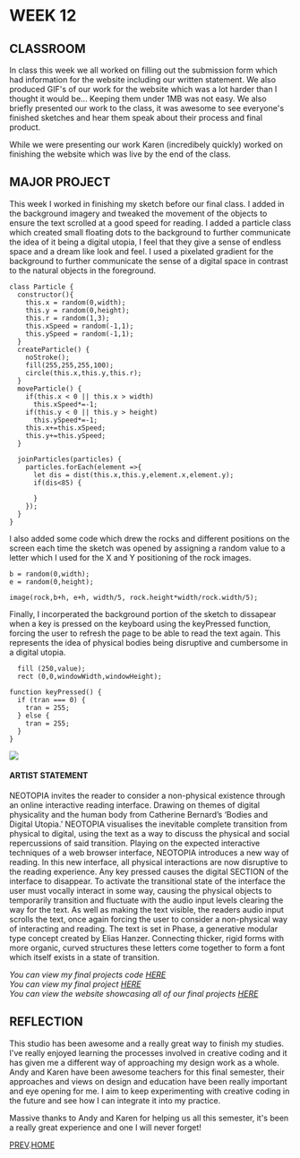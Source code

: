 # WEEK 12

## CLASSROOM
In class this week we all worked on filling out the submission form which had information for the website including our written statement. We also produced GIF's of our work for the website which was a lot harder than I thought it would be... Keeping them under 1MB was not easy. We also briefly presented our work to the class, it was awesome to see everyone's finished sketches and hear them speak about their process and final product.

While we were presenting our work Karen (incredibely quickly) worked on finishing the website which was live by the end of the class.

## MAJOR PROJECT
This week I worked in finishing my sketch before our final class. I added in the background imagery and tweaked the movement of the objects to ensure the text scrolled at a good speed for reading. I added a particle class which created small floating dots to the background to further communicate the idea of it being a digital utopia, I feel that they give a sense of endless space and a dream like look and feel. I used a pixelated gradient for the background to further communicate the sense of a digital space in contrast to the natural objects in the foreground.

``` // 
class Particle {
  constructor(){
    this.x = random(0,width);
    this.y = random(0,height);
    this.r = random(1,3);
    this.xSpeed = random(-1,1);
    this.ySpeed = random(-1,1);
  }
  createParticle() {
    noStroke();
    fill(255,255,255,100);
    circle(this.x,this.y,this.r);
  }
  moveParticle() {
    if(this.x < 0 || this.x > width)
      this.xSpeed*=-1;
    if(this.y < 0 || this.y > height)
      this.ySpeed*=-1;
    this.x+=this.xSpeed;
    this.y+=this.ySpeed;
  }

  joinParticles(particles) {
    particles.forEach(element =>{
      let dis = dist(this.x,this.y,element.x,element.y);
      if(dis<85) {

      }
    });
  }
}
``` 

I also added some code which drew the rocks and different positions on the screen each time the sketch was opened by assigning a random value to a letter which I used for the X and Y positioning of the rock images.
``` // 
b = random(0,width);
e = random(0,height);

image(rock,b+h, e+h, width/5, rock.height*width/rock.width/5);
``` 

Finally, I incorperated the background portion of the sketch to dissapear when a key is pressed on the keyboard using the keyPressed function, forcing the user to refresh the page to be able to read the text again. This represents the idea of physical bodies being disruptive and cumbersome in a digital utopia. 
``` // 
  fill (250,value);
  rect (0,0,windowWidth,windowHeight);

function keyPressed() {
  if (tran === 0) {
    tran = 255;
  } else {
    tran = 255;
  }
}
``` 
![](NEOTOPIA.gif)

#### ARTIST STATEMENT
NEOTOPIA invites the reader to consider a non-physical existence through an online interactive reading interface. Drawing on themes of digital physicality and the human body from Catherine Bernard’s ‘Bodies and Digital Utopia.’ NEOTOPIA visualises the inevitable complete transition from physical to digital, using the text as a way to discuss the physical and social repercussions of said transition. Playing on the expected interactive techniques of a web browser interface, NEOTOPIA introduces a new way of reading.
In this new interface, all physical interactions are now disruptive to the reading experience. Any key pressed causes the digital SECTION of the interface to disappear. To activate the transitional state of the interface the user must vocally interact in some way, causing the physical objects to temporarily transition and fluctuate with the audio input levels clearing the way for the text. As well as making the text visible, the readers audio input scrolls the text, once again forcing the user to consider a non-physical way of interacting and reading.
The text is set in Phase, a generative modular type concept created by Elias Hanzer. Connecting thicker, rigid forms with more organic, curved structures these letters come together to form a font which itself exists in a state of transition.

*You can view my final projects code [HERE](https://github.com/HamishPayne/CODE-WORDS/blob/master/Processing/NEOTOPIA/NEOTOPIA.js)*\
*You can view my final project [HERE](https://hamishpayne.github.io/CODE-WORDS/Processing/NEOTOPIA/)*\
*You can view the website showcasing all of our final projects [HERE](http://digbeyond.com/codeWords/list.php)*

## REFLECTION
This studio has been awesome and a really great way to finish my studies. I've really enjoyed learning the processes involved in creative coding and it has given me a different way of approaching my design work as a whole. Andy and Karen have been awesome teachers for this final semester, their approaches and views on design and education have been really important and eye opening for me. I aim to keep experimenting with creative coding in the future and see how I can integrate it into my practice.

Massive thanks to Andy and Karen for helping us all this semester, it's been a really great experience and one I will never forget!

[PREV](https://hamishpayne.github.io/CODE-WORDS/Classroom/Week-11/).[HOME](https://hamishpayne.github.io/CODE-WORDS/)
